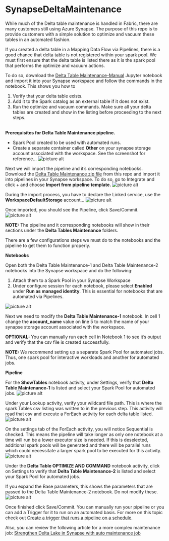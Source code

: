 # SynapseDeltaMaintenance

While much of the Delta table maintenance is handled in Fabric, there are many customers still using Azure Synapse.  The purpose of this repo is to provide customers with a simple solution to optimize and vacuum these tables in an automated fashion.

If you created a delta table in a Mapping Data Flow via Pipelines, there is a good chance that delta table is not registered within your spark pool.  We must first ensure that the delta table is listed there as it is the spark pool that performs the optimize and vacuum actions.

To do so, download the [Delta Table Maintenance-Manual](/files/Delta%20Table%20Maintenance-Manual.ipynb) Jupyter notebook and import it into your Synapse workspace and follow the commands in the notebook.  This shows you how to 
1)	Verify that your delta table exists.
2)	Add it to the Spark catalog as an external table if it does not exist.
3)	Run the optimize and vacuum commands.
Make sure all your delta tables are created and show in the listing before proceeding to the next steps.
<br>&nbsp;<br>

<b>Prerequisites for Delta Table Maintenance pipeline.</b>
-	Spark Pool created to be used with automated runs.
-	Create a separate container called <b>Other</b> on your synapse storage account associated with the workspace.  See the screenshot for reference…
![picture alt](/img/1.png)

Next we will import the pipeline and it’s corresponding notebooks.  Download the [Delta Table Maintenance zip file](/files/Delta%20Table%20Maintenance.zip) from this repo and import it into pipelines in your Synapse workspace.  To do so, go to Integrate and click + and choose <b>Import from pipeline template.</b>
![picture alt](/img/2.png)

During the import process, you have to declare the Linked service, use the <b>WorkspaceDefaultStorage</b> account…
![picture alt](/img/3.png)

Once imported, you should see the Pipeline, click Save/Commit.
![picture alt](/img/4.png)

<b>NOTE:</b> The pipeline and it corresponding notebooks will show in their sections under the <b>Delta Tables Maintenance</b> folders.

There are a few configurations steps we must do to the notebooks and the pipeline to get them to function properly.

<b>Notebooks</b>

Open both the Delta Table Maintenance-1 and Delta Table Maintenance-2 notebooks into the Synapse workspace and do the following:
1)	Attach them to a Spark Pool in your Synapse Workspace
2)	Under configure session for each notebook, please select <b>Enabled</b> under <b>Run as managed identity</b>.  This is essential for notebooks that are automated via Pipelines.

![picture alt](/img/9.png)

Next we need to modify the <b>Delta Table Maintenance-1</b> notebook.  In cell 1 change the <b>account_name</b> value on line 5 to match the name of your synapse storage account associated with the workspace.

<b>OPTIONAL:</b> You can manually run each cell in Notebook 1 to see it’s output and verify that the csv file is created successfully.

<b>NOTE:</b>  We recommend setting up a separate Spark Pool for automated jobs.  Thus, one spark pool for interactive workloads and another for automated jobs.

<b>Pipeline</b>

For the <b>ShowTables</b> notebook activity, under Settings, verify that <b>Delta Table Maintenance-1</b> is listed and select your Spark Pool for automated jobs.
![picture alt](/img/5.png)

Under your Lookup activity, verify your wildcard file path.  This is where the spark Tables csv listing was written to in the previous step.  This activity will read that csv and execute a ForEach activity for each delta table listed.
![picture alt](/img/6.png)

On the settings tab of the ForEach activity, you will notice Sequential is checked.  This means the pipeline will take longer as only one notebook at a time will run be a lower executor size is needed.  If this is deselected, additional spark pools will be generated and there will be parallel runs which could necessitate a larger spark pool to be executed for this activity.  
![picture alt](/img/7.png)

Under the <b>Delta Table OPTIMIZE AND COMMAND</b> notebook activity, click on Settings to verify that <b>Delta Table Maintenance-2</b> is listed and select your Spark Pool for automated jobs.

If you expand the Base parameters, this shows the parameters that are passed to the Delta Table Maintenance-2 notebook.  Do not modify these.
![picture alt](/img/8.png)

Once finished click Save/Commit.
You can manually run your pipeline or you can add a Trigger for it to run on an automated basis.  For more on this topic check out [Create a trigger that runs a pipeline on a schedule](https://learn.microsoft.com/en-us/azure/data-factory/how-to-create-schedule-trigger?tabs=data-factory). 

Also, you can review the following article for a more complex maintenance job: [Strengthen Delta Lake in Synapse with auto maintenance job](https://techcommunity.microsoft.com/t5/azure-synapse-analytics-blog/strengthen-delta-lake-in-synapse-with-auto-maintenance-job/ba-p/3737161#:~:text=Maintenance%20Needed%20for%20Delta%20Lakes%201%20The%20%E2%80%9C,size%20is%20performed%20by%20the%20Vacuum%20command.%20)